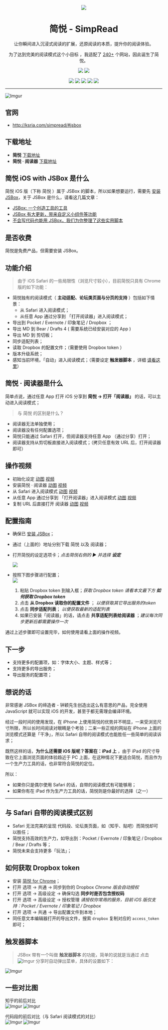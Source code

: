 <p align="center"><img src="http://sr.ksria.cn/logo%20bigger.png" /></p>
<h1 align="center">简悦 - SimpRead</h1>
<p align="center">让你瞬间进入沉浸式阅读的扩展，还原阅读的本质，提升你的阅读体验。</p>
<p align="center">为了达到完美的阅读模式这个小目标 ，我适配了 <a target="_blank" href="https://github.com/kenshin/simpread/wiki/适配站点列表">240+</a> 个网站，因此诞生了简悦。</p>
<p align="center">
   <a href="https://github.com/kenshin/simpread/releases"><img src="https://img.shields.io/badge/lastest_version-1.1.0-blue.svg"></a>
   <a target="_blank" href="http://ksria.com/simpread"><img src="https://img.shields.io/badge/website-_simpread.ksria.com-1DBA90.svg"></a>
</p>
<p align="center">
   <a target="_blank" href="https://chrome.google.com/webstore/detail/%E7%AE%80%E6%82%A6-simpread/ijllcpnolfcooahcekpamkbidhejabll"><img src="https://img.shields.io/badge/download-_chrome_webstore-brightgreen.svg"></a>
   <a href="http://ksria.com/simpread/crx/1.1.0/simpread.crx"><img src="https://img.shields.io/badge/download-_crx-brightgreen.svg"></a>
   <a target="_blank" href="https://addons.mozilla.org/zh-CN/firefox/addon/simpread"><img src="https://img.shields.io/badge/download-_firefox_addon-DD512A.svg"></a>
   <a target="_blank" href="https://greasyfork.org/zh-CN/scripts/39998"><img src="https://i.imgur.com/JFhxHeR.png"></a>
   <a target="_blank" href="https://xteko.com/redir?url=http://ojec5ddd5.bkt.clouddn.com/jsbox/simpread-1.0.1.box?20180531210&name=%E7%AE%80%E6%82%A6"><img src="https://i.imgur.com/zZeOllB.png"></a>
</p>

***

![Imgur](http://sr.ksria.cn/cover@jsbox.png)

## 官网

- <http://ksria.com/simpread/#jsbox>

## 下载地址

- **简悦** [下载地址](https://xteko.com/redir?url=http://sr.ksria.cn/jsbox/simpread-1.0.1.box?20180531200&name=%E7%AE%80%E6%82%A6) 
- **简悦 · 阅读器** [下载地址](https://xteko.com/redir?url=http://sr.ksria.cn/jsbox/simpread-reader-1.0.1.box?20180531200&name=%E7%AE%80%E6%82%A6%20%C2%B7%20%E9%98%85%E8%AF%BB%E5%99%A8)

## 简悦 iOS with JSBox 是什么

简悦 iOS 版（下称 简悦 ）属于 JSBox 的脚本，所以如果想要运行，需要先 [安装 JSBox](https://itunes.apple.com/cn/app/jsbox-%E5%88%9B%E9%80%A0%E4%BD%A0%E8%87%AA%E5%B7%B1%E7%9A%84%E5%B7%A5%E5%85%B7/id1312014438?mt=8)，关于 JSBox 是什么，请看这几篇文章：

- [JSBox: 一个创造工具的工具](https://sspai.com/post/42361)
- [JSBox 有大更新，带来自定义小组件等功能](https://sspai.com/post/43935)
- [不会写代码也能用 JSBox，我们为你整理了这些实用脚本](https://sspai.com/post/42962)

## 是否收费

简悦是免费产品，但需要安装 JSBox。

## 功能介绍

> 由于 iOS Safari 的一些局限性（浏览尺寸较小），目前简悦只具有 Chrome 版的如下功能：

- 简悦独有的阅读模式（ **主动适配、论坛类页面与分页的支持** ）包括如下情景：
  - 从 Safari 进入阅读模式；
  - 从任意 App 通过分享到 「打开阅读器」进入阅读模式；
- 导出到 Pocket / Evernote / 印象笔记 / Dropbox ；
- 导出 MD 到 Bear / Drafts 4 ( 需要系统已经安装对应的 App )
- 导出 MD 到 剪切板；
- 同步适配列表；
- 读取 Dropbox 的配置文件；（需要使用 Dropbox token ）
- 版本升级系统；
- 感知当前环境，「自动」进入阅读模式；（需要设定 **触发器脚本** ，详细 [请看这里](https://github.com/Kenshin/simpread/wiki/JSBox#%E8%A7%A6%E5%8F%91%E5%99%A8%E8%84%9A%E6%9C%AC)）

## 简悦 · 阅读器是什么

简单点说，通过任意 App 打开 iOS 分享到 **简悦 → 打开「阅读器」** 的话，可以主动进入阅读模式；

> 与 简悦 的区别是什么？

- 阅读器无法单独使用；
- 阅读器没有任何配置选项；
- 简悦只能通过 Safari 打开，但阅读器支持任意 App （通过分享）打开；
- 阅读器支持从剪切板直接进入阅读模式；（拷贝任意有效 URL 后，打开阅读器即可）

## 操作视频

- 初始化设定 [动图](https://i.imgur.com/oTD6Q7F.gif) [视频](http://sr.ksria.cn/setting@jsbox.mov)
- 安装简悦 · 阅读器 [动图](https://i.imgur.com/2qRdMJZ.gif) [视频](http://sr.ksria.cn/reader@jsbox.mov)
- 从 Safari 进入阅读模式 [动图](https://i.imgur.com/6xsd4dZ.gif) [视频](http://sr.ksria.cn/share%20to%20safari@jsbox.mov)
- 从任意 App 通过分享到 「打开阅读器」进入阅读模式 [动图](https://i.imgur.com/rShmzQu.gif) [视频](http://sr.ksria.cn/share%20to%20reader@jsbox.mov)
- 复制 URL 后直接打开 阅读器 [动图](https://i.imgur.com/qRKLCr0.gif) [视频](http://sr.ksria.cn/clipboard%20to%20reader@jsbox.mov)

## 配置指南

- 确保已 [安装 JSBox](https://itunes.apple.com/cn/app/jsbox-%E5%88%9B%E9%80%A0%E4%BD%A0%E8%87%AA%E5%B7%B1%E7%9A%84%E5%B7%A5%E5%85%B7/id1312014438?mt=8)；

- 通过（上面的）地址分别下载 简悦 以及 阅读器；

- 打开简悦的设定选项卡；_点击简悦右侧的 ▶ 并选择 **设定**_  

  ![](https://i.imgur.com/EsyO9lDl.png)

- 按照下图步骤进行配置；  
  ![](https://i.imgur.com/INY5Gj6l.png)

  1. 粘贴 Dropbox token 到输入框；_获取 Dropbox token 请看本文最下方 **如何获取 Dropbox token**_
  2. 点击 **从 Dropbox 读取你的配置文件** ； _以便获取其它导出服务的token_
  3. 点击 **同步适配列表**； _以便获取最新的适配列表_
  4. 如果已安装「阅读器」的话，请点击 **共享适配列表给阅读器** ；_建议每次同步更新后都需要操作一次_

通过上述步骤即可设置完毕，如何使用请看上面的操作视频。

## 下一步

- 支持更多的配置项，如：字体大小、主题、样式等；
- 支持更多的导出服务；
- 导出服务的配置项；

## 想说的话

非常感谢 JSBox 的缔造者 - 钟颖先生创造出这么有意思的产品，完全使用 JavaScript 就可以实现 iOS 的开发，甚至于都无需理会编译环境。

经过一段时间的使用发现，在 iPhone 上使用简悦的优势并不明显，一来受浏览尺寸所限，所以长时间阅读对眼睛是个考验；二来一些正规的网站在 iPhone 上面的浏览模式还算是「干净」，所以 Safari 自带的阅读模式也能胜任一些简单的阅读诉求；

既然这样的话，**为什么还需要 iOS 版呢？答案在：iPad 上** ，由于 iPad 的尺寸导致在它上面浏览页面的体验趋近于 PC 上面，在这种情况下更适合简悦，而且作为一个生产力工具的话，也非常符合简悦的定位。

所以：

- 如果你只是偶尔使用 Safari 的话，自带的阅读模式有可能够用；
- 如果你有在 iPad 作为生产力工具的话，简悦则是你最好的选择（之一）

***

## 与 Safari 自带的阅读模式区别

- Safari 无法完美的呈现 代码段、论坛类页面，如（知乎、贴吧）而简悦却可以胜任；
- 简悦支持高效的生产力，如导出到：Pocket / Evernote / 印象笔记 / Dropbox / Bear / Drafts 等；
- 简悦未来会支持更多「玩法」；

## 如何获取 Dropbox token

- 安装 [简悦 for Chrome](http://ksria.com/simpread/#download)；
- 打开 选项 → 共通 → 同步到你的 Dropbox _Chrome 版会自动授权_
- 打开 选项 → 高级设定 → 确保勾选 **同步时是否包含授权码** 
- 打开 选项 → 高级设定 → 授权管理 _请授权你常用的服务，目前 iOS 版仅支持：Pocket / Evernote / 印象笔记 / Dropbox_
- 打开 选项 → 共通 → 导出配置文件到本地；
- 同任意文本编辑器打开的导出文件，搜索 `dropbox` 复制对应的 `access_token` 即可；

## 触发器脚本

> JSBox 带有一个叫做 **触发器脚本** 的功能，简单的说就是当通过 点击 ![Imgur](https://i.imgur.com/yeskA2tm.jpg) 分享时自动弹出菜单，具体的设置如下：

![Imgur](https://i.imgur.com/37vkidgh.png)

## 一些对比图
知乎的前后对比  
![Imgur](https://i.imgur.com/xvBuenKm.jpg) ![Imgur](https://i.imgur.com/bxLL8eJm.jpg)

代码段的前后对比（与 Safari 阅读模式的对比）  
![Imgur](https://i.imgur.com/4mYO0shm.png) ![Imgur](https://i.imgur.com/rWK2ejVm.png) 